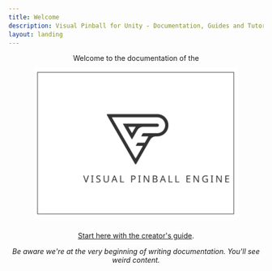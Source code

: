 ```yaml
---
title: Welcome
description: Visual Pinball for Unity - Documentation, Guides and Tutorials.
layout: landing
---
```


<center>
Welcome to the documentation of the

<img width="80%" alt="Visual Pinball Engine" src="vpe.svg" style="margin: 10px 0" class="logo" />

[Start here with the creator's guide](xref:vpe-overview).

*Be aware we're at the very beginning of writing documentation. You'll see weird content.*

</center>
